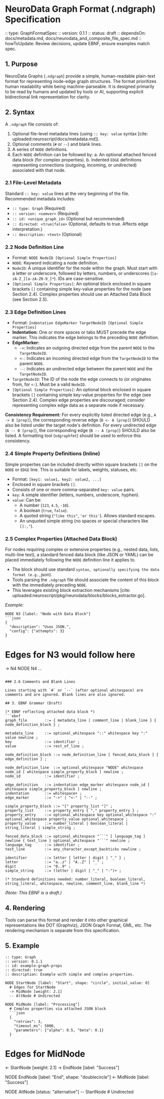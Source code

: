 # NeuroData Graph Format (.ndgraph) Specification

:: type: GraphFormatSpec
:: version: 0.1.1
:: status: draft
:: dependsOn: docs/metadata.md, docs/neurodata_and_composite_file_spec.md
:: howToUpdate: Review decisions, update EBNF, ensure examples match spec.

## 1. Purpose

NeuroData Graphs (`.ndgraph`) provide a simple, human-readable plain-text format for representing node-edge graph structures. The format prioritizes human readability while being machine-parseable. It is designed primarily to be read by humans and updated by tools or AI, supporting explicit bidirectional link representation for clarity.

## 2. Syntax

A `.ndgraph` file consists of:
1.  Optional file-level metadata lines (using `:: key: value` syntax [cite: uploaded:neuroscript/docs/metadata.md]).
2.  Optional comments (`#` or `--`) and blank lines.
3.  A series of `NODE` definitions.
4.  Each `NODE` definition can be followed by:
    a. An optional attached fenced data block (for complex properties).
    b. Indented `EDGE` definitions representing connections (outgoing, incoming, or undirected) associated with that node.

### 2.1 File-Level Metadata

Standard `:: key: value` lines at the very beginning of the file. Recommended metadata includes:
* `:: type: Graph` (Required)
* `:: version: <semver>` (Required)
* `:: id: <unique_graph_id>` (Optional but recommended)
* `:: directed: <true|false>` (Optional, defaults to true. Affects edge interpretation.)
* `:: description: <text>` (Optional)

### 2.2 Node Definition Line

* Format: `NODE NodeID [Optional Simple Properties]`
* `NODE`: Keyword indicating a node definition.
* `NodeID`: A unique identifier for the node within the graph. Must start with a letter or underscore, followed by letters, numbers, or underscores (`[a-zA-Z_][a-zA-Z0-9_]*`). IDs are case-sensitive.
* `[Optional Simple Properties]`: An optional block enclosed in square brackets `[]` containing simple key-value properties for the node (see Section 2.4). Complex properties should use an Attached Data Block (see Section 2.5).

### 2.3 Edge Definition Lines

* Format: `Indentation EdgeMarker TargetNodeID [Optional Simple Properties]`
* **Indentation:** One or more spaces or tabs MUST precede the edge marker. This indicates the edge belongs to the preceding `NODE` definition.
* **EdgeMarker:**
    * `->`: Indicates an outgoing directed edge from the parent `NODE` to the `TargetNodeID`.
    * `<-`: Indicates an incoming directed edge from the `TargetNodeID` to the parent `NODE`.
    * `--`: Indicates an undirected edge between the parent `NODE` and the `TargetNodeID`.
* `TargetNodeID`: The ID of the node the edge connects to (or originates from, for `<-`). Must be a valid `NodeID`.
* `[Optional Simple Properties]`: An optional block enclosed in square brackets `[]` containing simple key-value properties for the edge (see Section 2.4). Complex edge properties are discouraged; consider representing complex edge data as a separate node if necessary.

**Consistency Requirement:** For every explicitly listed directed edge (e.g., `A -> B [prop]`), the corresponding reverse edge (`B <- A [prop]`) SHOULD also be listed under the target node's definition. For every undirected edge (`A -- B [prop]`), the corresponding edge (`B -- A [prop]`) SHOULD also be listed. A formatting tool (`ndgraphfmt`) should be used to enforce this consistency.

### 2.4 Simple Property Definitions (Inline)

Simple properties can be included directly within square brackets `[]` on the `NODE` or `EDGE` line. This is suitable for labels, weights, statuses, etc.
* Format: `[key1: value1, key2: value2, ...]`
* Enclosed in square brackets `[]`.
* Consists of one or more comma-separated `key: value` pairs.
* `key`: A simple identifier (letters, numbers, underscore, hyphen).
* `value`: Can be:
    * A number (`123`, `4.5`, `-10`).
    * A boolean (`true`, `false`).
    * A quoted string (`"like this"`, `'or this'`). Allows standard escapes.
    * An unquoted simple string (no spaces or special characters like `[]:,"`).

### 2.5 Complex Properties (Attached Data Block)

For nodes requiring complex or extensive properties (e.g., nested data, lists, multi-line text), a standard fenced data block (like JSON or YAML) can be placed immediately following the `NODE` definition line it applies to.
* The block should use standard ``` syntax, optionally specifying the data format (e.g., ```json).
* Tools parsing the `.ndgraph` file should associate the content of this block with the immediately preceding `NODE`.
* This leverages existing block extraction mechanisms [cite: uploaded:neuroscript/pkg/neurodata/blocks/blocks_extractor.go].

*Example:*
```ndgraph
NODE N3 [label: "Node with Data Block"]
```json
{
  "description": "Uses JSON.",
  "config": {"attempts": 3}
}
```
  # Edges for N3 would follow here
  -> N4
NODE N4 ...
```

### 2.6 Comments and Blank Lines

Lines starting with `#` or `--` (after optional whitespace) are comments and are ignored. Blank lines are also ignored.

## 3. EBNF Grammar (Draft)

(* EBNF reflecting attached data block *)
```ebnf
graph_file        ::= { metadata_line | comment_line | blank_line } { node_definition_block } ;

metadata_line     ::= optional_whitespace "::" whitespace key ":" value newline ;
key               ::= identifier ;
value             ::= rest_of_line ;

node_definition_block ::= node_definition_line [ fenced_data_block ] { edge_definition } ;

node_definition_line  ::= optional_whitespace "NODE" whitespace node_id [ whitespace simple_property_block ] newline ;
node_id           ::= identifier ;

edge_definition   ::= indentation edge_marker whitespace node_id [ whitespace simple_property_block ] newline ;
indentation       ::= whitespace+ ;
edge_marker       ::= "->" | "<-" | "--" ;

simple_property_block ::= "[" property_list "]" ;
property_list     ::= property_entry { "," property_entry } ;
property_entry    ::= optional_whitespace key optional_whitespace ":" optional_whitespace property_value optional_whitespace ;
property_value    ::= number_literal | boolean_literal | string_literal | simple_string ;

fenced_data_block ::= optional_whitespace "```" [ language_tag ] newline { text_line } optional_whitespace "```" newline ;
language_tag      ::= identifier ;
text_line         ::= any_character_except_backticks newline ;

identifier        ::= letter { letter | digit | "_" } ;
letter            ::= "a..z" | "A..Z" | "_" ;
digit             ::= "0..9" ;
simple_string     ::= (letter | digit | "_" | "-")+ ;

(* Standard definitions needed: number_literal, boolean_literal, string_literal, whitespace, newline, comment_line, blank_line *)
```
*(Note: This EBNF is a draft.)*

## 4. Rendering

Tools can parse this format and render it into other graphical representations like DOT (Graphviz), JSON Graph Format, GML, etc. The rendering mechanism is separate from this specification.

## 5. Example

```ndgraph
:: type: Graph
:: version: 0.1.1
:: id: example-graph-props
:: directed: true
:: description: Example with simple and complex properties.

NODE StartNode [label: "Start", shape: "circle", initial_value: 0]
  # Edges for StartNode
  -> MidNode [weight: 2.1]
  -- AltNode # Undirected

NODE MidNode [label: "Processing"]
  # Complex properties via attached JSON block
  ```json
  {
    "retries": 3,
    "timeout_ms": 5000,
    "parameters": {"alpha": 0.5, "beta": 0.1}
  }
  ```
  # Edges for MidNode
  <- StartNode [weight: 2.1]
  -> EndNode [label: "Success"]

NODE EndNode [label: "End", shape: "doublecircle"]
  <- MidNode [label: "Success"]

NODE AltNode [status: "alternative"]
  -- StartNode # Undirected
```